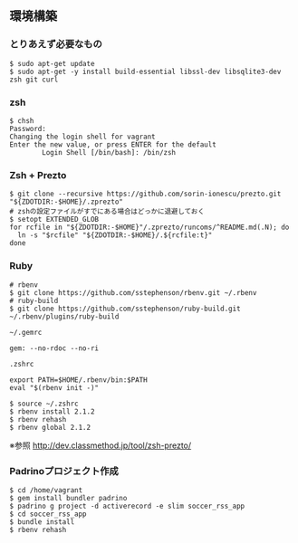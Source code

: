 ## 環境構築

### とりあえず必要なもの
```
$ sudo apt-get update
$ sudo apt-get -y install build-essential libssl-dev libsqlite3-dev zsh git curl
```

### zsh
```
$ chsh
Password:
Changing the login shell for vagrant
Enter the new value, or press ENTER for the default
        Login Shell [/bin/bash]: /bin/zsh
```

### Zsh + Prezto
```
$ git clone --recursive https://github.com/sorin-ionescu/prezto.git "${ZDOTDIR:-$HOME}/.zprezto"
# zshの設定ファイルがすでにある場合はどっかに退避しておく
$ setopt EXTENDED_GLOB
for rcfile in "${ZDOTDIR:-$HOME}"/.zprezto/runcoms/^README.md(.N); do
  ln -s "$rcfile" "${ZDOTDIR:-$HOME}/.${rcfile:t}"
done
```

### Ruby
```
# rbenv
$ git clone https://github.com/sstephenson/rbenv.git ~/.rbenv
# ruby-build
$ git clone https://github.com/sstephenson/ruby-build.git ~/.rbenv/plugins/ruby-build
```

```
~/.gemrc

gem: --no-rdoc --no-ri
```

```
.zshrc

export PATH=$HOME/.rbenv/bin:$PATH
eval "$(rbenv init -)"
```

```
$ source ~/.zshrc
$ rbenv install 2.1.2
$ rbenv rehash
$ rbenv global 2.1.2
```


※参照
http://dev.classmethod.jp/tool/zsh-prezto/



### Padrinoプロジェクト作成
```
$ cd /home/vagrant
$ gem install bundler padrino
$ padrino g project -d activerecord -e slim soccer_rss_app
$ cd soccer_rss_app
$ bundle install
$ rbenv rehash
```
